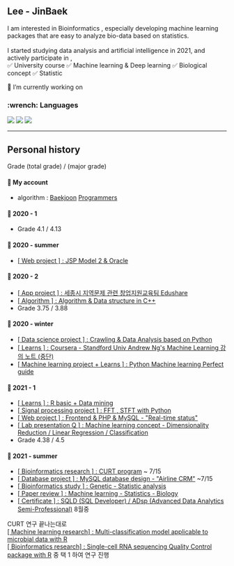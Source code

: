 <h2 align="left"> Lee - JinBaek  
  <!-- <a href="https://hits.seeyoufarm.com"><img src="https://hits.seeyoufarm.com/api/count/incr/badge.svg?url=https%3A%2F%2Fgithub.com%2FJin-Baek&count_bg=%23A26ED3&title_bg=%23555555&icon=atom.svg&icon_color=%23FFFFFF&title=Visitors&edge_flat=true"/></a> --> </h2> 

I am interested in Bioinformatics , especially developing machine learning packages that are easy to analyze bio-data based on statistics.<br><br>
I started studying data analysis and artificial intelligence in 2021, and actively participate in , <br>
✅ University course  ✅ Machine learning & Deep learning  ✅ Biological concept ✅ Statistic

🌱 I’m currently working on <br>

<h3 align="left">  :wrench: Languages </h3>  
<p align="left">
  <a href=""><img src="https://img.shields.io/badge/Java-007396?style=flat-square&logo=Java&logoColor=white"/></a>
  <a href=""><img src="https://img.shields.io/badge/Python-3776AB?style=flat-square&logo=python&logoColor=white"/></a>
  <a href=""><img src="https://img.shields.io/badge/R-3776AB?style=flat-square&logo=r&logoColor=white"/></a>
</p>

-----------------------------

## Personal history
Grade (total grade) / (major grade)

#### :triangular_flag_on_post: My account

- algorithm : [Baekjoon](https://www.acmicpc.net/user/baekpower98)  [Programmers](https://programmers.co.kr/)

#### :triangular_flag_on_post: 2020 - 1 
* Grade 4.1 / 4.13
#### :triangular_flag_on_post: 2020 - summer 
* [[ Web project ] : JSP Model 2 & Oracle](https://github.com/Jin-Baek/Project1)
#### :triangular_flag_on_post: 2020 - 2
* [[ App project ] : 세종시 지역문제 관련 창업지원교육팀 Edushare](https://github.com/Jin-Baek/Edushare_AppDev)  
* [[ Algorithm ] : Algorithm & Data structure in C++](https://github.com/Jin-Baek/datastructure_cpp)
* Grade 3.75 / 3.88
#### :triangular_flag_on_post: 2020 - winter
* [[ Data science project ] : Crawling & Data Analysis based on Python ](https://github.com/Jin-Baek/Py.Crawling_Analysis) 
* [[ Learns ] : Coursera - Standford Univ Andrew Ng's Machine Learning 강의 노트 (중단) ](https://github.com/Jin-Baek/courseraML)
* [[ Machine learning project + Learns ] : Python Machine learning Perfect guide](https://github.com/Jin-Baek/Python-Machine-learning-Perfect-guide-) 
#### :triangular_flag_on_post: 2021 - 1
* [[ Learns ] : R basic + Data mining](https://github.com/Jin-Baek/R-ML-DM)
* [[ Signal processing project ] : FFT , STFT with Python](https://github.com/Jin-Baek/FFT_STFT_project_with_MATLAB)
* [[ Web project ] : Frontend & PHP & MySQL - "Real-time status"](https://github.com/Jin-Baek/webproject_bustling)
* [[ Lab presentation Q ] :  Machine learning concept - Dimensionality Reduction / Linear Regression / Classification ](https://github.com/Jin-Baek/MLresearch)
* Grade 4.38 / 4.5

#### :triangular_flag_on_post: 2021 - summer 
* [[ Bioinformatics research ] : CURT program](https://github.com/Jin-Baek/CURTprogram)  ~ 7/15 
* [[ Database project ] : MySQL database design - "Airline CRM"]() ~7/15
* [[ Bioinformatics study ] : Genetic - Statistic analysis](https://github.com/Jin-Baek/Genetic-Statistic)
* [[ Paper review ] : Machine learning - Statistics - Biology](https://github.com/Jin-Baek/21s_paper_review) 
* [[ Certificate ] : SQLD (SQL Developer) / ADsp (Advanced Data Analytics Semi-Professional)](https://github.com/Jin-Baek/data_Certificate) 8월중 

CURT 연구 끝나는대로 <br>
[[ Machine learning research] : Multi-classification model applicable to microbial data with R]() <br>
[[ Bioinformatics research] : Single-cell RNA sequencing Quality Control package with R]()  중 택 1 하여 연구 진행 

<!--
**Jin-Baek/Jin-Baek** is a ✨ _special_ ✨ repository because its `README.md` (this file) appears on your GitHub profile.

Here are some ideas to get you started:

- 🔭 I’m currently working on ...
- 🌱 I’m currently learning ...
- 👯 I’m looking to collaborate on ...
- 🤔 I’m looking for help with ...
- 💬 Ask me about ...
- 📫 How to reach me: ...
- 😄 Pronouns: ...
- ⚡ Fun fact: ...
-->

